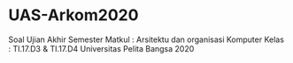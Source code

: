 # UAS-Arkom2020
Soal Ujian Akhir Semester Matkul : Arsitektu dan organisasi Komputer Kelas : TI.17.D3 &amp; TI.17.D4 Universitas Pelita Bangsa 2020
